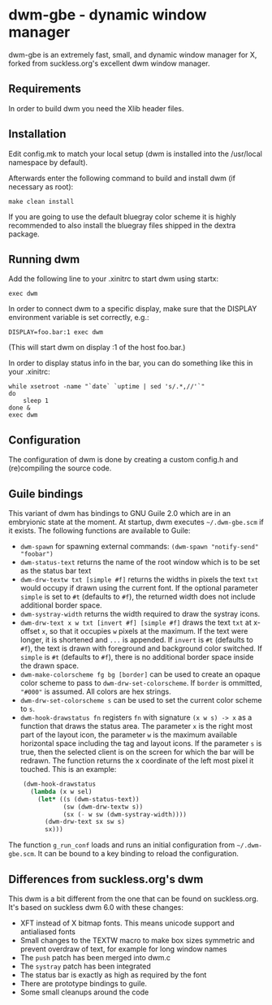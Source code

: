 dwm-gbe - dynamic window manager
============================
dwm-gbe is an extremely fast, small, and dynamic window manager for X, forked from suckless.org's excellent dwm window manager.


Requirements
------------
In order to build dwm you need the Xlib header files.


Installation
------------
Edit config.mk to match your local setup (dwm is installed into
the /usr/local namespace by default).

Afterwards enter the following command to build and install dwm (if
necessary as root):

    make clean install

If you are going to use the default bluegray color scheme it is highly
recommended to also install the bluegray files shipped in the dextra package.


Running dwm
-----------
Add the following line to your .xinitrc to start dwm using startx:

    exec dwm

In order to connect dwm to a specific display, make sure that
the DISPLAY environment variable is set correctly, e.g.:

    DISPLAY=foo.bar:1 exec dwm

(This will start dwm on display :1 of the host foo.bar.)

In order to display status info in the bar, you can do something
like this in your .xinitrc:

    while xsetroot -name "`date` `uptime | sed 's/.*,//'`"
    do
    	sleep 1
    done &
    exec dwm


Configuration
-------------
The configuration of dwm is done by creating a custom config.h
and (re)compiling the source code.

Guile bindings
--------------
This variant of dwm has bindings to GNU Guile 2.0 which are in an embryionic state at the moment. At startup, dwm executes
`~/.dwm-gbe.scm` if it exists. The following functions are available to Guile:

* `dwm-spawn` for spawning external commands:
  `(dwm-spawn "notify-send" "foobar")`
* `dwm-status-text` returns the name of the root window which is to be set as the status bar text
* `dwm-drw-textw txt [simple #f]` returns the widths in pixels the text `txt` would occupy if drawn using the current font. If the
  optional parameter `simple` is set to `#t` (defaults to `#f`), the returned width does not include additional border space.
* `dwm-systray-width` returns the width required to draw the systray icons.
* `dwm-drw-text x w txt [invert #f] [simple #f]` draws the text `txt` at x-offset `x`, so that it occupies `w` pixels at the
  maximum. If the text were longer, it is shortened and `...` is appended. If `invert` is `#t` (defaults to `#f`), the text is drawn
  with foreground and background color switched. If `simple` is `#t` (defaults to `#f`), there is no additional border space inside
  the drawn space.
* `dwm-make-colorscheme fg bg [border]` can be used to create an opaque color scheme to pass to `dwm-drw-set-colorscheme`. If
  `border` is ommitted, `"#000"` is assumed. All colors are hex strings.
* `dwm-drw-set-colorscheme s` can be used to set the current color scheme to `s`.
* `dwm-hook-drawstatus fn` registers `fn` with signature `(x w s) -> x` as a function that draws the status area. The parameter `x`
  is the right most part of the layout icon, the parameter `w` is the maximum available horizontal space including the tag and
  layout icons. If the parameter `s` is true, then the selected client is on the screen for which the bar will be redrawn. The
  function returns the x coordinate of the left most pixel it touched. This is an example:

```scheme
    (dwm-hook-drawstatus
      (lambda (x w sel)
        (let* ((s (dwm-status-text))
               (sw (dwm-drw-textw s))
               (sx (- w sw (dwm-systray-width))))
          (dwm-drw-text sx sw s)
          sx)))
```          

The function `g_run_conf` loads and runs an initial configuration from `~/.dwm-gbe.scm`. It can be bound to a key binding to reload the
configuration.

Differences from suckless.org's dwm
-----------------------------------
This dwm is a bit different from the one that can be found on suckless.org. It's based on suckless dwm 6.0 with these changes:

* XFT instead of X bitmap fonts. This means unicode support and antialiased fonts
* Small changes to the TEXTW macro to make box sizes symmetric and prevent overdraw of text, for example for long window names
* The `push` patch has been merged into dwm.c
* The `systray` patch has been integrated
* The status bar is exactly as high as required by the font
* There are prototype bindings to guile.
* Some small cleanups around the code
